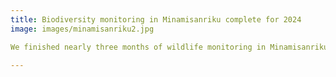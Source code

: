```yaml
---
title: Biodiversity monitoring in Minamisanriku complete for 2024
image: images/minamisanriku2.jpg

We finished nearly three months of wildlife monitoring in Minamisanriku today. Nearly all the undergraduate and graduate students helped us set up, check, and finally take down cameras and other devices over this period. Thanks to everyone who lent a hand! Also thanks to [Sakyu Co.](https://m-sakyu.jp/) who allowed us to monitor in their forests, guided us through them, and helped us with implementation. We are in the middle of uploading all our data to [Snapshot Japan](https://www.nies.go.jp/biology/snapshot_japan/en/index.html): >5500 photos, >100 GB of video, >2000 readings for local temperature and light intensity, and >1000 hours of sound recordings. Will report again later once we have assembled our results.

---
```


